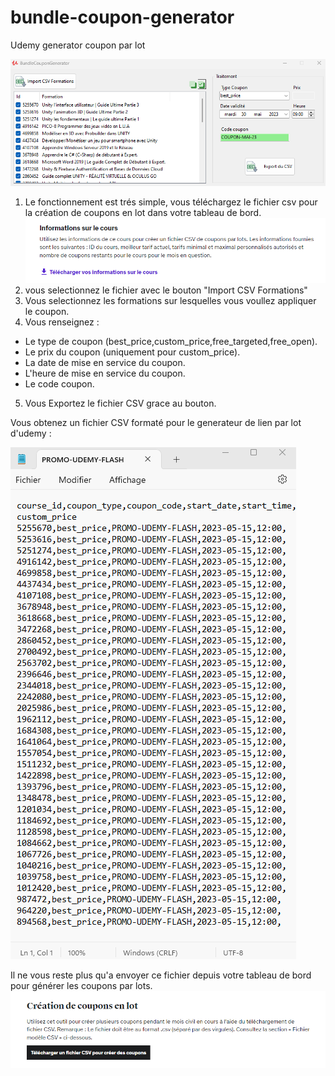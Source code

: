 # bundle-coupon-generator
 Udemy generator coupon par lot

![Preview](https://github.com/pareinjeanphilippe/bundle-coupon-generator/blob/main/BcgCapture.png?raw=true)

1. Le fonctionnement est trés simple, vous téléchargez le fichier csv pour la création de coupons en lot dans votre tableau de bord.
![preview](https://github.com/pareinjeanphilippe/bundle-coupon-generator/blob/main/infos.png?raw=true)
2. vous selectionnez le fichier avec le bouton "Import CSV Formations"
3. Vous selectionnez les formations sur lesquelles vous voullez appliquer le coupon.
4. Vous renseignez :
* Le type de coupon (best_price,custom_price,free_targeted,free_open).
* Le prix du coupon (uniquement pour custom_price).
* La date de mise en service du coupon.
* L'heure de mise en service du coupon.
* Le code coupon.
5. Vous Exportez le fichier CSV grace au bouton.

Vous obtenez un fichier CSV formaté pour le generateur de lien par lot d'udemy :

![preview](https://github.com/pareinjeanphilippe/bundle-coupon-generator/blob/main/CsvExport.png?raw=true)

Il ne vous reste plus qu'a envoyer ce fichier depuis votre tableau de bord pour générer les coupons par lots.
![preview](https://github.com/pareinjeanphilippe/bundle-coupon-generator/blob/main/CSV%20eligible.png?raw=true)
